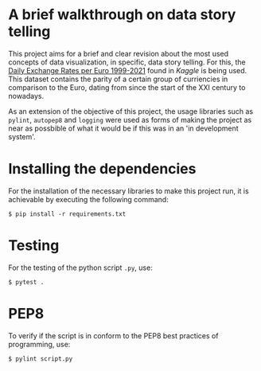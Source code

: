 # A brief walkthrough on data story telling
This project aims for a brief and clear revision about the most used concepts of data visualization, in specific, data story telling. For this, the [Daily Exchange Rates per Euro 1999-2021](https://www.kaggle.com/lsind18/euro-exchange-daily-rates-19992020) found in *Kaggle* is being used. This dataset contains the parity of a certain group of curriencies in comparison to the Euro, dating from since the start of the XXI century to nowadays.

As an extension of the objective of this project, the usage libraries such as ```pylint```, ```autopep8``` and ```logging``` were used as forms of making the project as near as possbible of what it would be if this was in an 'in development system'. 

# Installing the dependencies
For the installation of the necessary libraries to make this project run, it is achievable by executing the following command:

    $ pip install -r requirements.txt

# Testing 
For the testing of the python script ```.py```, use:

    $ pytest .

# PEP8
To verify if the script is in conform to the PEP8 best practices of programming, use:

    $ pylint script.py
